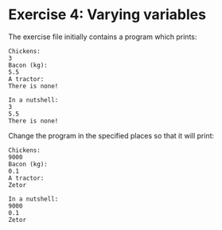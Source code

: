 # Exercise 4: Varying variables

The exercise file initially contains a program which prints:

```
Chickens:
3
Bacon (kg):
5.5
A tractor:
There is none!

In a nutshell:
3
5.5
There is none!
```

Change the program in the specified places so that it will print:

```
Chickens:
9000
Bacon (kg):
0.1
A tractor:
Zetor

In a nutshell:
9000
0.1
Zetor
```
